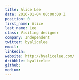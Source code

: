 ```yaml
---
title: Alice Lee
date: 2016-01-04 00:00:00 Z
position: 0
first_name: Alice
last_name: Lee
class: Visiting designer
company: Independent
twitter: byalicelee
email: 
linkedin: 
website: http://byalicelee.com/
dribbble: byalicelee
github: 
medium: 
---
```



